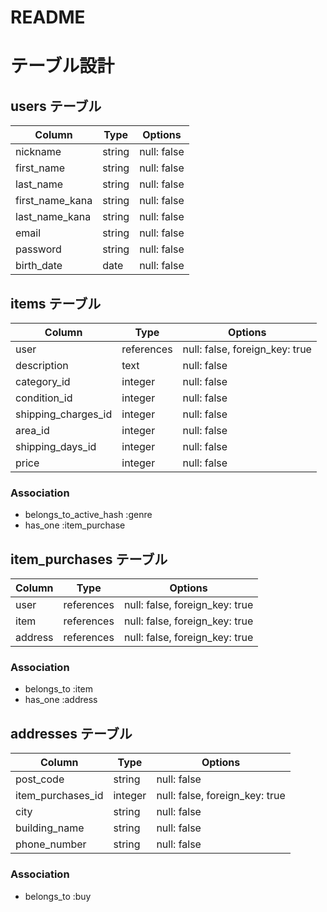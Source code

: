 # README

# テーブル設計

## users テーブル

| Column          | Type   | Options     |
| --------        | ------ | ----------- |
| nickname        | string | null: false |
| first_name      | string | null: false |
| last_name       | string | null: false |
| first_name_kana | string | null: false |
| last_name_kana  | string | null: false |
| email           | string | null: false |
| password        | string | null: false |
| birth_date      | date   | null: false |

## items テーブル

| Column              | Type            | Options                        |
| ------              | ------          | -----------                    |
| user                | references      | null: false, foreign_key: true |
| description         | text            | null: false                    |
| category_id         | integer         | null: false                    |
| condition_id        | integer         | null: false                    |
| shipping_charges_id | integer         | null: false                    |
| area_id             | integer         | null: false                    |
| shipping_days_id    | integer         | null: false                    |
| price               | integer         | null: false                    |


### Association
- belongs_to_active_hash :genre
- has_one :item_purchase

## item_purchases テーブル

| Column          | Type             | Options                        |
| ------          | ----------       | ------------------------------ |
| user            | references       | null: false, foreign_key: true |
| item            | references       | null: false, foreign_key: true |
| address         | references       | null: false, foreign_key: true |


### Association

- belongs_to :item
- has_one :address

## addresses テーブル

| Column            | Type             | Options                        |
| -------           | ----------       | ------------------------------ |
| post_code         | string           | null: false                    |
| item_purchases_id | integer          | null: false, foreign_key: true |
| city              | string           | null: false                    |
| building_name     | string           | null: false                    |
| phone_number      | string           | null: false                    |

### Association

- belongs_to :buy
